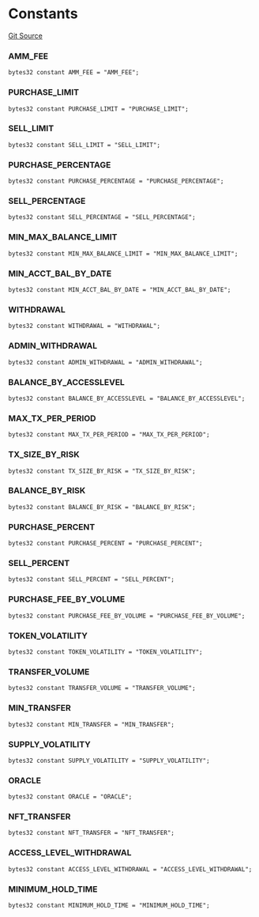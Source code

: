 # Constants
[Git Source](https://github.com/thrackle-io/tron/blob/fceb75bbcbc9fcccdbb0ae49e82ea903ed8190d1/src/economic/ruleStorage/RuleCodeData.sol)

### AMM_FEE

```solidity
bytes32 constant AMM_FEE = "AMM_FEE";
```

### PURCHASE_LIMIT

```solidity
bytes32 constant PURCHASE_LIMIT = "PURCHASE_LIMIT";
```

### SELL_LIMIT

```solidity
bytes32 constant SELL_LIMIT = "SELL_LIMIT";
```

### PURCHASE_PERCENTAGE

```solidity
bytes32 constant PURCHASE_PERCENTAGE = "PURCHASE_PERCENTAGE";
```

### SELL_PERCENTAGE

```solidity
bytes32 constant SELL_PERCENTAGE = "SELL_PERCENTAGE";
```

### MIN_MAX_BALANCE_LIMIT

```solidity
bytes32 constant MIN_MAX_BALANCE_LIMIT = "MIN_MAX_BALANCE_LIMIT";
```

### MIN_ACCT_BAL_BY_DATE

```solidity
bytes32 constant MIN_ACCT_BAL_BY_DATE = "MIN_ACCT_BAL_BY_DATE";
```

### WITHDRAWAL

```solidity
bytes32 constant WITHDRAWAL = "WITHDRAWAL";
```

### ADMIN_WITHDRAWAL

```solidity
bytes32 constant ADMIN_WITHDRAWAL = "ADMIN_WITHDRAWAL";
```

### BALANCE_BY_ACCESSLEVEL

```solidity
bytes32 constant BALANCE_BY_ACCESSLEVEL = "BALANCE_BY_ACCESSLEVEL";
```

### MAX_TX_PER_PERIOD

```solidity
bytes32 constant MAX_TX_PER_PERIOD = "MAX_TX_PER_PERIOD";
```

### TX_SIZE_BY_RISK

```solidity
bytes32 constant TX_SIZE_BY_RISK = "TX_SIZE_BY_RISK";
```

### BALANCE_BY_RISK

```solidity
bytes32 constant BALANCE_BY_RISK = "BALANCE_BY_RISK";
```

### PURCHASE_PERCENT

```solidity
bytes32 constant PURCHASE_PERCENT = "PURCHASE_PERCENT";
```

### SELL_PERCENT

```solidity
bytes32 constant SELL_PERCENT = "SELL_PERCENT";
```

### PURCHASE_FEE_BY_VOLUME

```solidity
bytes32 constant PURCHASE_FEE_BY_VOLUME = "PURCHASE_FEE_BY_VOLUME";
```

### TOKEN_VOLATILITY

```solidity
bytes32 constant TOKEN_VOLATILITY = "TOKEN_VOLATILITY";
```

### TRANSFER_VOLUME

```solidity
bytes32 constant TRANSFER_VOLUME = "TRANSFER_VOLUME";
```

### MIN_TRANSFER

```solidity
bytes32 constant MIN_TRANSFER = "MIN_TRANSFER";
```

### SUPPLY_VOLATILITY

```solidity
bytes32 constant SUPPLY_VOLATILITY = "SUPPLY_VOLATILITY";
```

### ORACLE

```solidity
bytes32 constant ORACLE = "ORACLE";
```

### NFT_TRANSFER

```solidity
bytes32 constant NFT_TRANSFER = "NFT_TRANSFER";
```

### ACCESS_LEVEL_WITHDRAWAL

```solidity
bytes32 constant ACCESS_LEVEL_WITHDRAWAL = "ACCESS_LEVEL_WITHDRAWAL";
```

### MINIMUM_HOLD_TIME

```solidity
bytes32 constant MINIMUM_HOLD_TIME = "MINIMUM_HOLD_TIME";
```

